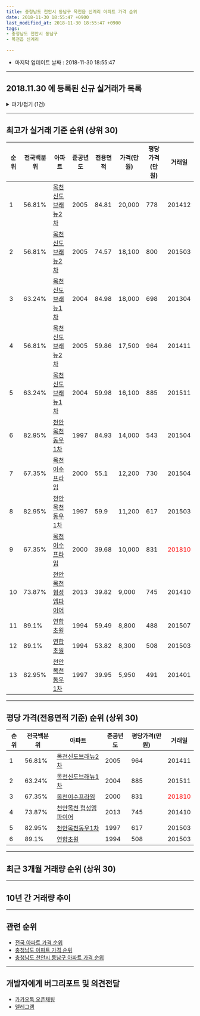```yaml
---
title: 충청남도 천안시 동남구 목천읍 신계리 아파트 가격 순위
date: 2018-11-30 18:55:47 +0900
last_modified_at: 2018-11-30 18:55:47 +0900
tags:
- 충청남도 천안시 동남구
- 목천읍 신계리

---
```


* 마지막 업데이트 날짜 : 2018-11-30 18:55:47

---

## 2018.11.30 에 등록된 신규 실거래가 목록

<details>
<summary>펴기/접기 (1건)</summary>
<div markdown="1">

|아파트|전국백분위|준공년도|전용면적|가격(만원)|평당가격(만원)|거래일|
|---|---|---|---|---|---|---|
|[목천이수프라임](https://search.naver.com/search.naver?query=%EC%B6%A9%EC%B2%AD%EB%82%A8%EB%8F%84+%EC%B2%9C%EC%95%88%EC%8B%9C+%EB%8F%99%EB%82%A8%EA%B5%AC+%EB%AA%A9%EC%B2%9C%EC%9D%8D+%EC%8B%A0%EA%B3%84%EB%A6%AC+%EB%AA%A9%EC%B2%9C%EC%9D%B4%EC%88%98%ED%94%84%EB%9D%BC%EC%9E%84)|67.35%|2000|55.1|8,500|509|<span style="color:red">201811</span>|


</div>
</details>

---

## 최고가 실거래 기준 순위 (상위 30)


|순위|전국백분위|아파트|준공년도|전용면적|가격(만원)|평당가격(만원)|거래일|
|---|---|---|---|---|---|---|---|
|1|56.81%|[목천신도브래뉴2차](https://search.naver.com/search.naver?query=%EC%B6%A9%EC%B2%AD%EB%82%A8%EB%8F%84+%EC%B2%9C%EC%95%88%EC%8B%9C+%EB%8F%99%EB%82%A8%EA%B5%AC+%EB%AA%A9%EC%B2%9C%EC%9D%8D+%EC%8B%A0%EA%B3%84%EB%A6%AC+%EB%AA%A9%EC%B2%9C%EC%8B%A0%EB%8F%84%EB%B8%8C%EB%9E%98%EB%89%B42%EC%B0%A8)|2005|84.81|20,000|778|201412|
|2|56.81%|[목천신도브래뉴2차](https://search.naver.com/search.naver?query=%EC%B6%A9%EC%B2%AD%EB%82%A8%EB%8F%84+%EC%B2%9C%EC%95%88%EC%8B%9C+%EB%8F%99%EB%82%A8%EA%B5%AC+%EB%AA%A9%EC%B2%9C%EC%9D%8D+%EC%8B%A0%EA%B3%84%EB%A6%AC+%EB%AA%A9%EC%B2%9C%EC%8B%A0%EB%8F%84%EB%B8%8C%EB%9E%98%EB%89%B42%EC%B0%A8)|2005|74.57|18,100|800|201503|
|3|63.24%|[목천신도브래뉴1차](https://search.naver.com/search.naver?query=%EC%B6%A9%EC%B2%AD%EB%82%A8%EB%8F%84+%EC%B2%9C%EC%95%88%EC%8B%9C+%EB%8F%99%EB%82%A8%EA%B5%AC+%EB%AA%A9%EC%B2%9C%EC%9D%8D+%EC%8B%A0%EA%B3%84%EB%A6%AC+%EB%AA%A9%EC%B2%9C%EC%8B%A0%EB%8F%84%EB%B8%8C%EB%9E%98%EB%89%B41%EC%B0%A8)|2004|84.98|18,000|698|201304|
|4|56.81%|[목천신도브래뉴2차](https://search.naver.com/search.naver?query=%EC%B6%A9%EC%B2%AD%EB%82%A8%EB%8F%84+%EC%B2%9C%EC%95%88%EC%8B%9C+%EB%8F%99%EB%82%A8%EA%B5%AC+%EB%AA%A9%EC%B2%9C%EC%9D%8D+%EC%8B%A0%EA%B3%84%EB%A6%AC+%EB%AA%A9%EC%B2%9C%EC%8B%A0%EB%8F%84%EB%B8%8C%EB%9E%98%EB%89%B42%EC%B0%A8)|2005|59.86|17,500|964|201411|
|5|63.24%|[목천신도브래뉴1차](https://search.naver.com/search.naver?query=%EC%B6%A9%EC%B2%AD%EB%82%A8%EB%8F%84+%EC%B2%9C%EC%95%88%EC%8B%9C+%EB%8F%99%EB%82%A8%EA%B5%AC+%EB%AA%A9%EC%B2%9C%EC%9D%8D+%EC%8B%A0%EA%B3%84%EB%A6%AC+%EB%AA%A9%EC%B2%9C%EC%8B%A0%EB%8F%84%EB%B8%8C%EB%9E%98%EB%89%B41%EC%B0%A8)|2004|59.98|16,100|885|201511|
|6|82.95%|[천안목천동우1차](https://search.naver.com/search.naver?query=%EC%B6%A9%EC%B2%AD%EB%82%A8%EB%8F%84+%EC%B2%9C%EC%95%88%EC%8B%9C+%EB%8F%99%EB%82%A8%EA%B5%AC+%EB%AA%A9%EC%B2%9C%EC%9D%8D+%EC%8B%A0%EA%B3%84%EB%A6%AC+%EC%B2%9C%EC%95%88%EB%AA%A9%EC%B2%9C%EB%8F%99%EC%9A%B01%EC%B0%A8)|1997|84.93|14,000|543|201504|
|7|67.35%|[목천이수프라임](https://search.naver.com/search.naver?query=%EC%B6%A9%EC%B2%AD%EB%82%A8%EB%8F%84+%EC%B2%9C%EC%95%88%EC%8B%9C+%EB%8F%99%EB%82%A8%EA%B5%AC+%EB%AA%A9%EC%B2%9C%EC%9D%8D+%EC%8B%A0%EA%B3%84%EB%A6%AC+%EB%AA%A9%EC%B2%9C%EC%9D%B4%EC%88%98%ED%94%84%EB%9D%BC%EC%9E%84)|2000|55.1|12,200|730|201504|
|8|82.95%|[천안목천동우1차](https://search.naver.com/search.naver?query=%EC%B6%A9%EC%B2%AD%EB%82%A8%EB%8F%84+%EC%B2%9C%EC%95%88%EC%8B%9C+%EB%8F%99%EB%82%A8%EA%B5%AC+%EB%AA%A9%EC%B2%9C%EC%9D%8D+%EC%8B%A0%EA%B3%84%EB%A6%AC+%EC%B2%9C%EC%95%88%EB%AA%A9%EC%B2%9C%EB%8F%99%EC%9A%B01%EC%B0%A8)|1997|59.9|11,200|617|201503|
|9|67.35%|[목천이수프라임](https://search.naver.com/search.naver?query=%EC%B6%A9%EC%B2%AD%EB%82%A8%EB%8F%84+%EC%B2%9C%EC%95%88%EC%8B%9C+%EB%8F%99%EB%82%A8%EA%B5%AC+%EB%AA%A9%EC%B2%9C%EC%9D%8D+%EC%8B%A0%EA%B3%84%EB%A6%AC+%EB%AA%A9%EC%B2%9C%EC%9D%B4%EC%88%98%ED%94%84%EB%9D%BC%EC%9E%84)|2000|39.68|10,000|831|<span style="color:red">201810</span>|
|10|73.87%|[천안목천 협성엠파이어](https://search.naver.com/search.naver?query=%EC%B6%A9%EC%B2%AD%EB%82%A8%EB%8F%84+%EC%B2%9C%EC%95%88%EC%8B%9C+%EB%8F%99%EB%82%A8%EA%B5%AC+%EB%AA%A9%EC%B2%9C%EC%9D%8D+%EC%8B%A0%EA%B3%84%EB%A6%AC+%EC%B2%9C%EC%95%88%EB%AA%A9%EC%B2%9C+%ED%98%91%EC%84%B1%EC%97%A0%ED%8C%8C%EC%9D%B4%EC%96%B4)|2013|39.82|9,000|745|201410|
|11|89.1%|[연합초원](https://search.naver.com/search.naver?query=%EC%B6%A9%EC%B2%AD%EB%82%A8%EB%8F%84+%EC%B2%9C%EC%95%88%EC%8B%9C+%EB%8F%99%EB%82%A8%EA%B5%AC+%EB%AA%A9%EC%B2%9C%EC%9D%8D+%EC%8B%A0%EA%B3%84%EB%A6%AC+%EC%97%B0%ED%95%A9%EC%B4%88%EC%9B%90)|1994|59.49|8,800|488|201507|
|12|89.1%|[연합초원](https://search.naver.com/search.naver?query=%EC%B6%A9%EC%B2%AD%EB%82%A8%EB%8F%84+%EC%B2%9C%EC%95%88%EC%8B%9C+%EB%8F%99%EB%82%A8%EA%B5%AC+%EB%AA%A9%EC%B2%9C%EC%9D%8D+%EC%8B%A0%EA%B3%84%EB%A6%AC+%EC%97%B0%ED%95%A9%EC%B4%88%EC%9B%90)|1994|53.82|8,300|508|201503|
|13|82.95%|[천안목천동우1차](https://search.naver.com/search.naver?query=%EC%B6%A9%EC%B2%AD%EB%82%A8%EB%8F%84+%EC%B2%9C%EC%95%88%EC%8B%9C+%EB%8F%99%EB%82%A8%EA%B5%AC+%EB%AA%A9%EC%B2%9C%EC%9D%8D+%EC%8B%A0%EA%B3%84%EB%A6%AC+%EC%B2%9C%EC%95%88%EB%AA%A9%EC%B2%9C%EB%8F%99%EC%9A%B01%EC%B0%A8)|1997|39.95|5,950|491|201401|


---

## 평당 가격(전용면적 기준) 순위 (상위 30)


|순위|전국백분위|아파트|준공년도|평당가격(만원)|거래일|
|---|---|---|---|---|---|
|1|56.81%|[목천신도브래뉴2차](https://search.naver.com/search.naver?query=%EC%B6%A9%EC%B2%AD%EB%82%A8%EB%8F%84+%EC%B2%9C%EC%95%88%EC%8B%9C+%EB%8F%99%EB%82%A8%EA%B5%AC+%EB%AA%A9%EC%B2%9C%EC%9D%8D+%EC%8B%A0%EA%B3%84%EB%A6%AC+%EB%AA%A9%EC%B2%9C%EC%8B%A0%EB%8F%84%EB%B8%8C%EB%9E%98%EB%89%B42%EC%B0%A8)|2005|964|201411|
|2|63.24%|[목천신도브래뉴1차](https://search.naver.com/search.naver?query=%EC%B6%A9%EC%B2%AD%EB%82%A8%EB%8F%84+%EC%B2%9C%EC%95%88%EC%8B%9C+%EB%8F%99%EB%82%A8%EA%B5%AC+%EB%AA%A9%EC%B2%9C%EC%9D%8D+%EC%8B%A0%EA%B3%84%EB%A6%AC+%EB%AA%A9%EC%B2%9C%EC%8B%A0%EB%8F%84%EB%B8%8C%EB%9E%98%EB%89%B41%EC%B0%A8)|2004|885|201511|
|3|67.35%|[목천이수프라임](https://search.naver.com/search.naver?query=%EC%B6%A9%EC%B2%AD%EB%82%A8%EB%8F%84+%EC%B2%9C%EC%95%88%EC%8B%9C+%EB%8F%99%EB%82%A8%EA%B5%AC+%EB%AA%A9%EC%B2%9C%EC%9D%8D+%EC%8B%A0%EA%B3%84%EB%A6%AC+%EB%AA%A9%EC%B2%9C%EC%9D%B4%EC%88%98%ED%94%84%EB%9D%BC%EC%9E%84)|2000|831|<span style="color:red">201810</span>|
|4|73.87%|[천안목천 협성엠파이어](https://search.naver.com/search.naver?query=%EC%B6%A9%EC%B2%AD%EB%82%A8%EB%8F%84+%EC%B2%9C%EC%95%88%EC%8B%9C+%EB%8F%99%EB%82%A8%EA%B5%AC+%EB%AA%A9%EC%B2%9C%EC%9D%8D+%EC%8B%A0%EA%B3%84%EB%A6%AC+%EC%B2%9C%EC%95%88%EB%AA%A9%EC%B2%9C+%ED%98%91%EC%84%B1%EC%97%A0%ED%8C%8C%EC%9D%B4%EC%96%B4)|2013|745|201410|
|5|82.95%|[천안목천동우1차](https://search.naver.com/search.naver?query=%EC%B6%A9%EC%B2%AD%EB%82%A8%EB%8F%84+%EC%B2%9C%EC%95%88%EC%8B%9C+%EB%8F%99%EB%82%A8%EA%B5%AC+%EB%AA%A9%EC%B2%9C%EC%9D%8D+%EC%8B%A0%EA%B3%84%EB%A6%AC+%EC%B2%9C%EC%95%88%EB%AA%A9%EC%B2%9C%EB%8F%99%EC%9A%B01%EC%B0%A8)|1997|617|201503|
|6|89.1%|[연합초원](https://search.naver.com/search.naver?query=%EC%B6%A9%EC%B2%AD%EB%82%A8%EB%8F%84+%EC%B2%9C%EC%95%88%EC%8B%9C+%EB%8F%99%EB%82%A8%EA%B5%AC+%EB%AA%A9%EC%B2%9C%EC%9D%8D+%EC%8B%A0%EA%B3%84%EB%A6%AC+%EC%97%B0%ED%95%A9%EC%B4%88%EC%9B%90)|1994|508|201503|


---

## 최근 3개월 거래량 순위 (상위 30)


<div style="width:100%;">
    <canvas id="deal_count_ranking" height="250"></canvas>
</div>


<script>
new Chart(document.getElementById("deal_count_ranking"), {
    type: 'horizontalBar',
    data: {
        labels: ['천안목천동우1차', '목천신도브래뉴2차', '목천이수프라임', '목천신도브래뉴1차', '연합초원'],
        datasets: [{
            label: '실거래 수',
            data: [20, 11, 7, 3, 1],
            borderColor: "rgba(255, 0, 128, 1)",
            backgroundColor: "rgba(255, 0, 128, 0.5)",
            fill: false,
        }]
    },
    options: {
        responsive: true,
        title: {
            display: true,
            text: '최근 3개월 거래량 순위'
        },
        tooltips: {
            mode: 'index',
            intersect: false,
            callbacks: {
                title: function(tooltipItems, data) {
                    return "실거래 수:";
                },
                label: function(tooltipItem, data) {
                    return data.labels[tooltipItem.index] + ": " + tooltipItem.xLabel;
                }
            }
        },
        hover: {
            mode: 'nearest',
            intersect: true
        },
        scales: {
            xAxes: [{
                display: true,
                scaleLabel: {
                    display: true,
                    labelString: '실거래 수'
                },
                ticks: {
                    suggestedMin: 0,
                }
            }],
            yAxes: [{
                display: true,
                ticks: {
                    autoSkip: false,
                    callback: function(value, index, values) {
                        if (value.length > 15)
                            return value.substr(0, 13) + "...";
                        else
                            return value;
                    }
                },
                scaleLabel: {
                    display: false,
                }
            }]
        }
    }
});

</script>


---

## 10년 간 거래량 추이


<div style="width:100%;">
    <canvas id="deal_progress" height="250"></canvas>
</div>

<script>
new Chart(document.getElementById("deal_progress"), {
    type: 'line',
    data: {
        labels: ['200811','200812','200901','200902','200903','200904','200905','200906','200907','200908','200909','200910','200911','200912','201001','201002','201003','201004','201005','201006','201007','201008','201009','201010','201011','201012','201101','201102','201103','201104','201105','201106','201107','201108','201109','201110','201111','201112','201201','201202','201203','201204','201205','201206','201207','201208','201209','201210','201211','201212','201301','201302','201303','201304','201305','201306','201307','201308','201309','201310','201311','201312','201401','201402','201403','201404','201405','201406','201407','201408','201409','201410','201411','201412','201501','201502','201503','201504','201505','201506','201507','201508','201509','201510','201511','201512','201601','201602','201603','201604','201605','201606','201607','201608','201609','201610','201611','201612','201701','201702','201703','201704','201705','201706','201707','201708','201709','201710','201711','201712','201801','201802','201803','201804','201805','201806','201807','201808','201809','201810','201811'],
        datasets: [{
            label: '실거래 수',
            pointRadius: 1,
            data: [44, 19, 12, 50, 33, 32, 34, 41, 44, 40, 37, 36, 33, 28, 29, 37, 41, 41, 50, 39, 34, 35, 31, 44, 41, 42, 47, 52, 70, 49, 27, 55, 64, 57, 52, 47, 41, 47, 58, 65, 57, 44, 47, 30, 53, 26, 52, 38, 45, 22, 39, 40, 53, 41, 40, 43, 28, 29, 25, 47, 30, 31, 34, 33, 60, 56, 36, 42, 49, 63, 64, 58, 39, 32, 31, 38, 62, 60, 44, 40, 30, 36, 39, 28, 25, 25, 11, 17, 23, 31, 24, 21, 22, 24, 24, 30, 28, 36, 20, 26, 34, 19, 23, 23, 24, 27, 19, 26, 19, 15, 17, 13, 20, 27, 14, 19, 10, 14, 18, 15, 9],
            borderColor: "rgba(255, 201, 14, 1)",
            backgroundColor: "rgba(255, 201, 14, 0.5)",
            fill: true,
        }]
    },
    options: {
        responsive: true,
        title: {
            display: true,
            text: '10년간 거래량 추이'
        },
        tooltips: {
            mode: 'index',
            intersect: false,
        },
        hover: {
            mode: 'nearest',
            intersect: true
        },
        scales: {
            xAxes: [{
                display: true,
                scaleLabel: {
                    display: true,
                    labelString: '년/월'
                }
            }],
            yAxes: [{
                display: true,
                ticks: {
                    suggestedMin: 0,
                },
                scaleLabel: {
                    display: true,
                    labelString: '실거래 수'
                }
            }]
        }
    }
});

</script>


---

## 관련 순위

- [전국 아파트 가격 순위](https://inasie.github.io/apt-ranking/전국)
- [충청남도 아파트 가격 순위](https://inasie.github.io/apt-ranking/충청남도)
- [충청남도 천안시 동남구 아파트 가격 순위](https://inasie.github.io/apt-ranking/충청남도-천안시-동남구)


---

## 개발자에게 버그리포트 및 의견전달

- [카카오톡 오픈채팅](https://open.kakao.com/o/gLJUAP4)
- [텔레그램](https://t.me/inasie)

